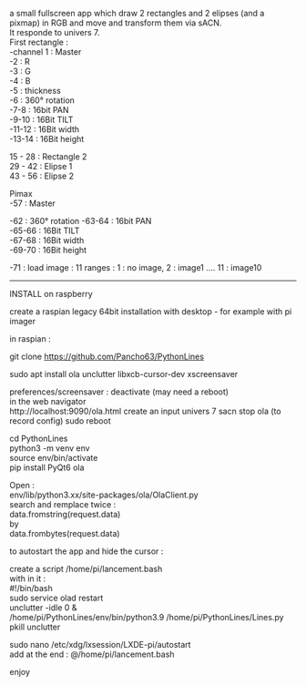 a small fullscreen app which draw 2 rectangles and 2 elipses (and a pixmap) in RGB and move and transform them via sACN.  
It responde to univers 7.  
First rectangle :  
-channel 1 : Master  
-2 : R  
-3 : G  
-4 : B  
-5 : thickness  
-6 : 360° rotation  
-7-8 : 16bit PAN  
-9-10 : 16Bit TILT  
-11-12 : 16Bit width  
-13-14 : 16Bit height  

15 - 28 : Rectangle 2  
29 - 42 : Elipse 1  
43 - 56 : Elipse 2  

Pimax  
-57 : Master  

-62 : 360° rotation 
-63-64 : 16bit PAN  
-65-66 : 16Bit TILT  
-67-68 : 16Bit width  
-69-70 : 16Bit height  
 
-71 : load image : 11 ranges : 1 : no image, 2 : image1 .... 11 : image10  

-------------------

INSTALL on raspberry

create a raspian legacy 64bit installation with desktop -  for example with pi imager

in raspian : 

git clone https://github.com/Pancho63/PythonLines

sudo apt install ola unclutter libxcb-cursor-dev xscreensaver

preferences/screensaver : deactivate (may need a reboot)  
in the web navigator  
http://localhost:9090/ola.html
create an input univers 7 sacn
stop ola (to record config)
sudo reboot

cd PythonLines  
python3 -m venv env  
source env/bin/activate  
pip install PyQt6 ola

Open :  
env/lib/python3.xx/site-packages/ola/OlaClient.py  
search and remplace twice :  
data.fromstring(request.data)  
by  
data.frombytes(request.data)  


to autostart the app and hide the cursor :

create a script /home/pi/lancement.bash  
with in it :  
#!/bin/bash  
sudo service olad restart  
unclutter -idle 0 &  
/home/pi/PythonLines/env/bin/python3.9 /home/pi/PythonLines/Lines.py  
pkill unclutter

sudo nano /etc/xdg/lxsession/LXDE-pi/autostart  
add at the end : @/home/pi/lancement.bash

enjoy


